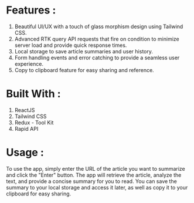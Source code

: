 # Features :
1.   Beautiful UI/UX with a touch of glass morphism design using Tailwind CSS.
2.   Advanced RTK query API requests that fire on condition to minimize server load and provide quick response times.
3.   Local storage to save article summaries and user history.
4.   Form handling events and error catching to provide a seamless user experience.
5.   Copy to clipboard feature for easy sharing and reference.

# Built With :
1.   ReactJS
2.   Tailwind CSS
3.   Redux - Tool Kit
4.   Rapid API


# Usage :
To use the app, simply enter the URL of the article you want to summarize and click the "Enter" button. The app will retrieve the article, analyze the text, and provide a concise summary for you to read. You can save the summary to your local storage and access it later, as well as copy it to your clipboard for easy sharing.

